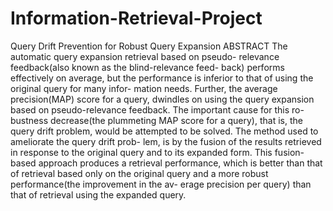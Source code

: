 # Information-Retrieval-Project
Query Drift Prevention for Robust Query Expansion
ABSTRACT
The automatic query expansion retrieval based on pseudo-
relevance feedback(also known as the blind-relevance feed-
back) performs effectively on average, but the performance
is inferior to that of using the original query for many infor-
mation needs. Further, the average precision(MAP) score
for a query, dwindles on using the query expansion based on
pseudo-relevance feedback. The important cause for this ro-
bustness decrease(the plummeting MAP score for a query),
that is, the query drift problem, would be attempted to be
solved. The method used to ameliorate the query drift prob-
lem, is by the fusion of the results retrieved in response to
the original query and to its expanded form. This fusion-
based approach produces a retrieval performance, which is
better than that of retrieval based only on the original query
and a more robust performance(the improvement in the av-
erage precision per query) than that of retrieval using the
expanded query.
